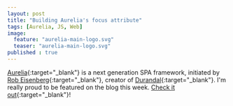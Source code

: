 ```yaml
---
layout: post
title: "Building Aurelia's focus attribute"
tags: [Aurelia, JS, Web]
image:
  feature: "aurelia-main-logo.svg"
  teaser: "aurelia-main-logo.svg"
published : true
---
```


[Aurelia](http://aurelia.io/){:target="_blank"} is a next generation SPA framework, initiated by 
[Rob Eisenberg](http://robeisenberg.com/){:target="_blank"}, creator of 
[Durandal](http://durandaljs.com/){:target="_blank"}. I'm really proud to be featured on the 
blog this week. 
[Check it out](http://blog.aurelia.io/2015/06/05/building-aurelias-focus-attribute/){:target="_blank"}!